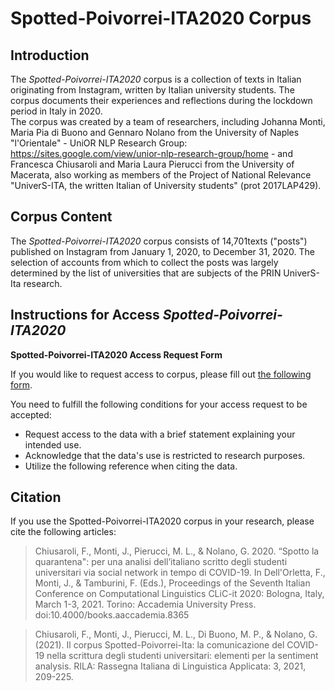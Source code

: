# Spotted-Poivorrei-ITA2020 Corpus

## Introduction

The *Spotted-Poivorrei-ITA2020* corpus is a collection of texts in Italian originating from Instagram, written by Italian university students. The corpus documents their experiences and reflections during the lockdown period in Italy in 2020.  
The corpus was created by a team of researchers, including Johanna Monti, Maria Pia di Buono and Gennaro Nolano from the University of Naples "l'Orientale" - UniOR NLP Research Group: https://sites.google.com/view/unior-nlp-research-group/home - and Francesca Chiusaroli and Maria Laura Pierucci from the University of Macerata, also working as members of the Project of National Relevance "UniverS-ITA, the written Italian of University students" (prot 2017LAP429).


## Corpus Content

The *Spotted-Poivorrei-ITA2020* corpus consists of 14,701texts ("posts") published on Instagram from January 1, 2020, to December 31, 2020. 
The selection of accounts from which to collect the posts was largely determined by the list of universities that are subjects of the PRIN UniverS-Ita research.


## Instructions for Access *Spotted-Poivorrei-ITA2020*

**Spotted-Poivorrei-ITA2020 Access Request Form**

If you would like to request access to corpus, please fill out [the following form](https://forms.gle/mEvFmifkjbMFu1ao9).


You need to fulfill the following conditions for your access request to be accepted:

- Request access to the data with a brief statement explaining your intended use.
- Acknowledge that the data's use is restricted to research purposes.
- Utilize the following reference when citing the data.


## Citation

If you use the Spotted-Poivorrei-ITA2020 corpus in your research, please cite the following articles:

> Chiusaroli, F., Monti, J., Pierucci, M. L., & Nolano, G. 2020. “Spotto la quarantena": per una analisi dell’italiano scritto degli studenti universitari via social network in tempo di COVID-19. In Dell'Orletta, F., Monti, J., & Tamburini, F. (Eds.), Proceedings of the Seventh Italian Conference on Computational Linguistics CLiC-it 2020: Bologna, Italy, March 1-3, 2021. Torino: Accademia University Press. doi:10.4000/books.aaccademia.8365

> Chiusaroli, F., Monti, J., Pierucci, M. L., Di Buono, M. P., & Nolano, G. (2021). Il corpus Spotted-Poivorrei-Ita: la comunicazione del COVID-19 nella scrittura degli studenti universitari: elementi per la sentiment analysis. RILA: Rassegna Italiana di Linguistica Applicata: 3, 2021, 209-225. 
